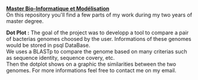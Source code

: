 **[Master Bio-Informatique et Modélisation](http://www.lcqb.upmc.fr/BIM/index.html#debouches)**  
On this repository you'll find a few parts of my work during my two years of master degree.

**Dot Plot :** The goal of the project was to developp a tool to compare a pair of bacterias genomes choosed by the user. Informations of these genomes would be stored in psql DataBase.  
               We uses a BLASTp to compare the genome based on many criterias such as sequence identity, sequence covery, etc.  
               Then the dotplot shows on a graphic the similarities between the two genomes. 
               For more informations feel free to contact me on my email.
